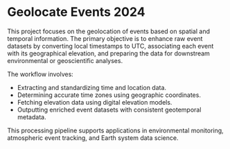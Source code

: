 # Geolocate Events 2024

This project focuses on the geolocation of events based on spatial and temporal information. The primary objective is to enhance raw event datasets by converting local timestamps to UTC, associating each event with its geographical elevation, and preparing the data for downstream environmental or geoscientific analyses.

The workflow involves:
- Extracting and standardizing time and location data.
- Determining accurate time zones using geographic coordinates.
- Fetching elevation data using digital elevation models.
- Outputting enriched event datasets with consistent geotemporal metadata.

This processing pipeline supports applications in environmental monitoring, atmospheric event tracking, and Earth system data science.

